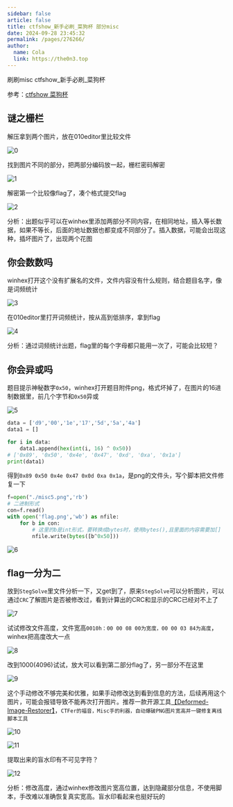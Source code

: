 ```yaml
---
sidebar: false
article: false
title: ctfshow_新手必刷_菜狗杯 部分misc
date: 2024-09-28 23:45:32
permalink: /pages/276266/
author: 
  name: Cola
  link: https://the0n3.top
---
```



刷刷misc  ctfshow_新手必刷_菜狗杯

参考：[ctfshow 菜狗杯](https://blog.csdn.net/qq_47804678/article/details/128000446)

## 谜之栅栏

解压拿到两个图片，放在010editor里比较文件

![0](https://the0n3.top/medias/daily/misc/0.png)

找到图片不同的部分，把两部分编码放一起，栅栏密码解密

![1](https://the0n3.top/medias/daily/misc/1.png)

解密第一个比较像flag了，凑个格式提交flag

![2](https://the0n3.top/medias/daily/misc/2.png)

分析：出题似乎可以在winhex里添加两部分不同内容，在相同地址，插入等长数据，如果不等长，后面的地址数据也都变成不同部分了。插入数据，可能会出现这种，插坏图片了，出现两个花图

## 你会数数吗

winhex打开这个没有扩展名的文件，文件内容没有什么规则，结合题目名字，像是词频统计

![3](https://the0n3.top/medias/daily/misc/3.png)

在010editor里打开词频统计，按从高到低排序，拿到flag

![4](https://the0n3.top/medias/daily/misc/4.png)

分析：通过词频统计出题，flag里的每个字母都只能用一次了，可能会比较短？

## 你会异或吗

题目提示神秘数字`0x50`，winhex打开题目附件png，格式坏掉了，在图片的16进制数据里，前几个字节和`0x50`异或

![5](https://the0n3.top/medias/daily/misc/5.png)

```python
data = ['d9','00','1e','17','5d','5a','4a']
data1 = []

for i in data:
    data1.append(hex(int(i, 16) ^ 0x50))
# ['0x89', '0x50', '0x4e', '0x47', '0xd', '0xa', '0x1a']
print(data1)
```

得到`0x89 0x50 0x4e 0x47 0x0d 0xa 0x1a`，是png的文件头，写个脚本把文件修复一下

```python
f=open("./misc5.png",'rb')
# 二进制形式
con=f.read()
with open('flag.png','wb') as nfile:
    for b in con:
        # 这里的b是int形式，要转换成bytes时，使用bytes(),且里面的内容需要加[]
        nfile.write(bytes([b^0x50]))
```

![6](https://the0n3.top/medias/daily/misc/6.png)

## flag一分为二

放到`StegSolve`里文件分析一下，又get到了，原来`StegSolve`可以分析图片，可以通过`CRC`了解图片是否被修改过，看到计算出的CRC和显示的CRC已经对不上了

![7](https://the0n3.top/medias/daily/misc/7.png)

试试修改文件高度，文件宽高`0010h：00 00 08 00为宽度，00 00 03 84为高度`，winhex把高度改大一点

![8](https://the0n3.top/medias/daily/misc/8.png)

改到1000(4096)试试，放大可以看到第二部分flag了，另一部分不在这里

![9](https://the0n3.top/medias/daily/misc/9.png)

这个手动修改不够完美和优雅，如果手动修改达到看到信息的方法，后续再用这个图片，可能会报错导致不能再次打开图片。推荐一款开源工具[【Deformed-Image-Restorer】](https://github.com/AabyssZG/Deformed-Image-Restorer)，`CTFer的福音，Misc手的利器，自动爆破PNG图片宽高并一键修复离线脚本工具`

![10](https://the0n3.top/medias/daily/misc/10.png)

![11](https://the0n3.top/medias/daily/misc/11.png)

提取出来的盲水印有不可见字符？

![12](https://the0n3.top/medias/daily/misc/12.png)

分析：修改高度，通过winhex修改图片宽高位置，达到隐藏部分信息，不使用脚本，手改难以准确恢复真实宽高。盲水印看起来也挺好玩的